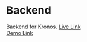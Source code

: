 # Backend
Backend for Kronos.
<a href="https://kronos252.herokuapp.com/">Live Link</a><br>
<a href="https://www.youtube.com/watch?v=cX4EdYobt20&feature=youtu.be">Demo Link</a>
